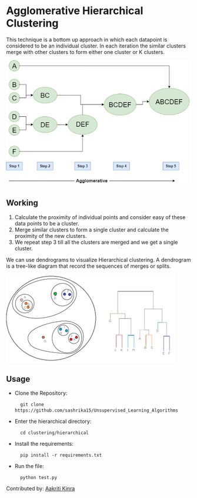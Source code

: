 # Agglomerative Hierarchical Clustering
This technique is a bottom up approach in which each datapoint is considered to be an individual cluster. In each iteration the similar clusters merge with other clusters to form either one cluster or K clusters.

<img src = "assets/agglomerative.png">

## Working
1. Calculate the proximity of individual points and consider easy of these data points to be a cluster.
2. Merge similar clusters to form a single cluster and calculate the proximity of the new clusters.
3. We repeat step 3 till all the clusters are merged and we get a single cluster.

We can use dendrograms to visualize Hierarchical clustering. A dendrogram is a tree-like diagram that record the sequences of merges or splits.

<img src = "assets/dendrogram.png">

## Usage
- Clone the Repository:

        git clone https://github.com/sashrika15/Unsupervised_Learning_Algorithms

- Enter the hierarchical directory: 

        cd clustering/hierarchical
        
- Install the requirements:

        pip install -r requirements.txt

- Run the file:

        python test.py


Contributed by: <a href="https://github.com/AakritiKinra">Aakriti Kinra</a>
